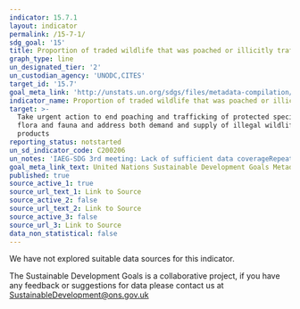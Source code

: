 ```yaml
---
indicator: 15.7.1
layout: indicator
permalink: /15-7-1/
sdg_goal: '15'
title: Proportion of traded wildlife that was poached or illicitly trafficked
graph_type: line
un_designated_tier: '2'
un_custodian_agency: 'UNODC,CITES'
target_id: '15.7'
goal_meta_link: 'http://unstats.un.org/sdgs/files/metadata-compilation/Metadata-Goal-15.pdf'
indicator_name: Proportion of traded wildlife that was poached or illicitly trafficked
target: >-
  Take urgent action to end poaching and trafficking of protected species of
  flora and fauna and address both demand and supply of illegal wildlife
  products
reporting_status: notstarted
un_sd_indicator_code: C200206
un_notes: 'IAEG-SDG 3rd meeting: Lack of sufficient data coverageRepeat of 15.c.1'
goal_meta_link_text: United Nations Sustainable Development Goals Metadata (pdf 456kB)
published: true
source_active_1: true
source_url_text_1: Link to Source
source_active_2: false
source_url_text_2: Link to Source
source_active_3: false
source_url_3: Link to Source
data_non_statistical: false
---
```


We have not explored suitable data sources for this indicator. 

The Sustainable Development Goals is a collaborative project, if you have any feedback or suggestions for data please contact us at <SustainableDevelopment@ons.gov.uk>  
